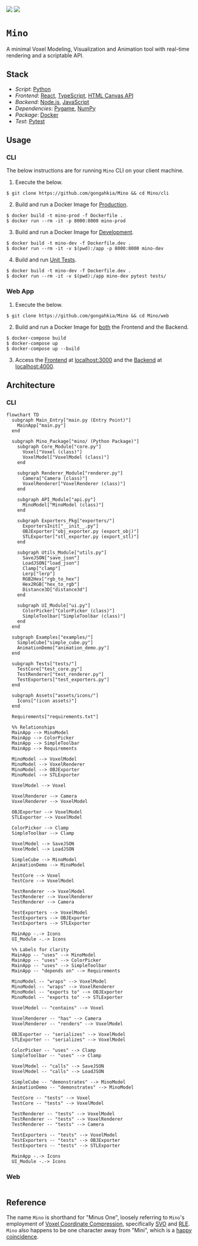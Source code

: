 [![](https://img.shields.io/badge/mino_1.0.0-passing-green)](https://github.com/gongahkia/mino/releases/tag/1.0.0)
[![](https://img.shields.io/badge/mino_2.0.0-passing-light_green)](https://github.com/gongahkia/mino/releases/tag/2.0.0)

# `Mino`

A minimal Voxel Modeling, Visualization and Animation tool with real-time rendering and a scriptable API.

## Stack

* *Script*: [Python](https://www.python.org/)
* *Frontend*: [React](https://react.dev/), [TypeScript](https://www.typescriptlang.org/), [HTML Canvas API](https://developer.mozilla.org/en-US/docs/Web/API/Canvas_API)
* *Backend*: [Node.js](https://nodejs.org/en), [JavaScript](https://developer.mozilla.org/en-US/docs/Web/JavaScript)
* *Dependencies*: [Pygame](https://www.pygame.org/news), [NumPy](https://numpy.org/)
* *Package*: [Docker](https://www.docker.com/)
* *Test*: [Pytest](https://docs.pytest.org/en/stable/)

## Usage

### CLI

The below instructions are for running `Mino` CLI on your client machine.

1. Execute the below.

```console
$ git clone https://github.com/gongahkia/Mino && cd Mino/cli
```

2. Build and run a Docker Image for [Production](./cli/Dockerfile).

```console
$ docker build -t mino-prod -f Dockerfile .
$ docker run --rm -it -p 8000:8000 mino-prod
```

3. Build and run a Docker Image for [Development](./cli/Dockerfile.dev).

```console
$ docker build -t mino-dev -f Dockerfile.dev .
$ docker run --rm -it -v $(pwd):/app -p 8000:8000 mino-dev
```

4. Build and run [Unit Tests](./cli/tests/).

```console
$ docker build -t mino-dev -f Dockerfile.dev .
$ docker run --rm -it -v $(pwd):/app mino-dev pytest tests/
```

### Web App

1. Execute the below.

```console
$ git clone https://github.com/gongahkia/Mino && cd Mino/web
```

2. Build and run a Docker Image for [both](./web/docker-compose.yml) the Frontend and the Backend.

```console
$ docker-compose build
$ docker-compose up
$ docker-compose up --build
```

3. Access the [Frontend](./web/frontend/) at [localhost:3000](http://localhost:3000) and the [Backend](./web/backend/) at [localhost:4000](http://localhost:4000).

## Architecture

### CLI

```mermaid
flowchart TD
  subgraph Main_Entry["main.py (Entry Point)"]
    MainApp["main.py"]
  end

  subgraph Mino_Package["mino/ (Python Package)"]
    subgraph Core_Module["core.py"]
      Voxel["Voxel (class)"]
      VoxelModel["VoxelModel (class)"]
    end

    subgraph Renderer_Module["renderer.py"]
      Camera["Camera (class)"]
      VoxelRenderer["VoxelRenderer (class)"]
    end

    subgraph API_Module["api.py"]
      MinoModel["MinoModel (class)"]
    end

    subgraph Exporters_Pkg["exporters/"]
      ExportersInit["__init__.py"]
      OBJExporter["obj_exporter.py (export_obj)"]
      STLExporter["stl_exporter.py (export_stl)"]
    end

    subgraph Utils_Module["utils.py"]
      SaveJSON["save_json"]
      LoadJSON["load_json"]
      Clamp["clamp"]
      Lerp["lerp"]
      RGB2Hex["rgb_to_hex"]
      Hex2RGB["hex_to_rgb"]
      Distance3D["distance3d"]
    end

    subgraph UI_Module["ui.py"]
      ColorPicker["ColorPicker (class)"]
      SimpleToolbar["SimpleToolbar (class)"]
    end
  end

  subgraph Examples["examples/"]
    SimpleCube["simple_cube.py"]
    AnimationDemo["animation_demo.py"]
  end

  subgraph Tests["tests/"]
    TestCore["test_core.py"]
    TestRenderer["test_renderer.py"]
    TestExporters["test_exporters.py"]
  end

  subgraph Assets["assets/icons/"]
    Icons["(icon assets)"]
  end

  Requirements["requirements.txt"]

  %% Relationships
  MainApp --> MinoModel
  MainApp --> ColorPicker
  MainApp --> SimpleToolbar
  MainApp --> Requirements

  MinoModel --> VoxelModel
  MinoModel --> VoxelRenderer
  MinoModel --> OBJExporter
  MinoModel --> STLExporter

  VoxelModel --> Voxel

  VoxelRenderer --> Camera
  VoxelRenderer --> VoxelModel

  OBJExporter --> VoxelModel
  STLExporter --> VoxelModel

  ColorPicker --> Clamp
  SimpleToolbar --> Clamp

  VoxelModel --> SaveJSON
  VoxelModel --> LoadJSON

  SimpleCube --> MinoModel
  AnimationDemo --> MinoModel

  TestCore --> Voxel
  TestCore --> VoxelModel

  TestRenderer --> VoxelModel
  TestRenderer --> VoxelRenderer
  TestRenderer --> Camera

  TestExporters --> VoxelModel
  TestExporters --> OBJExporter
  TestExporters --> STLExporter

  MainApp -.-> Icons
  UI_Module -.-> Icons

  %% Labels for clarity
  MainApp -- "uses" --> MinoModel
  MainApp -- "uses" --> ColorPicker
  MainApp -- "uses" --> SimpleToolbar
  MainApp -- "depends on" --> Requirements

  MinoModel -- "wraps" --> VoxelModel
  MinoModel -- "wraps" --> VoxelRenderer
  MinoModel -- "exports to" --> OBJExporter
  MinoModel -- "exports to" --> STLExporter

  VoxelModel -- "contains" --> Voxel

  VoxelRenderer -- "has" --> Camera
  VoxelRenderer -- "renders" --> VoxelModel

  OBJExporter -- "serializes" --> VoxelModel
  STLExporter -- "serializes" --> VoxelModel

  ColorPicker -- "uses" --> Clamp
  SimpleToolbar -- "uses" --> Clamp

  VoxelModel -- "calls" --> SaveJSON
  VoxelModel -- "calls" --> LoadJSON

  SimpleCube -- "demonstrates" --> MinoModel
  AnimationDemo -- "demonstrates" --> MinoModel

  TestCore -- "tests" --> Voxel
  TestCore -- "tests" --> VoxelModel

  TestRenderer -- "tests" --> VoxelModel
  TestRenderer -- "tests" --> VoxelRenderer
  TestRenderer -- "tests" --> Camera

  TestExporters -- "tests" --> VoxelModel
  TestExporters -- "tests" --> OBJExporter
  TestExporters -- "tests" --> STLExporter

  MainApp -.-> Icons
  UI_Module -.-> Icons
```

### Web

```Mermaid

```

## Reference

The name `Mino` is shorthand for "Minus One", loosely referring to `Mino`'s employment of [Voxel Coordinate Compression](https://eisenwave.github.io/voxel-compression-docs/), specifically [SVO](https://en.wikipedia.org/wiki/Sparse_voxel_octree) and [RLE](https://en.wikipedia.org/wiki/Run-length_encoding). `Mino` also happens to be one character away from "Mini", which is a [happy coincidence](https://www.collinsdictionary.com/dictionary/english/happy-coincidence).
